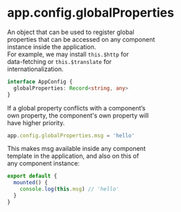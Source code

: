 # app.config.globalProperties

An object that can be used to register global  
properties that can be accessed on any component  
instance inside the application.  
For example, we may install `this.$http` for  
data-fetching or `this.$translate` for  
internationalization.

```ts
interface AppConfig {
  globalProperties: Record<string, any>
}
```

If a global property conflicts with a component’s  
own property, the component's own property will  
have higher priority.

```js
app.config.globalProperties.msg = 'hello'
```

This makes msg available inside any component  
template in the application, and also on this of  
any component instance:

```js
export default {
  mounted() {
    console.log(this.msg) // 'hello'
  }
}
```
